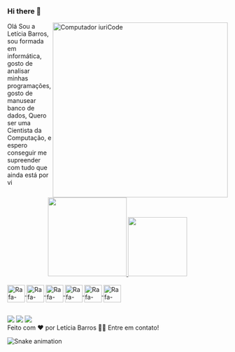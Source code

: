 ### Hi there 👋

<img src="https://raw.githubusercontent.com/MicaelliMedeiros/micaellimedeiros/master/image/computer-illustration.png" min-width="400px" max-width="400px" width="400px" align="right" alt="Computador iuriCode">

<p align="left"> 
  Olá Sou a Letícia Barros, sou formada em informática, gosto de analisar minhas programações, gosto de manusear banco de dados,
  Quero ser uma Cientista da Computação, e espero conseguir me supreender com tudo que ainda está por vi
</p>


<div align="center">
  <a href="https://github.com/letbarros2">
  <img height="180em" src="https://github-readme-stats.vercel.app/api?username=letbarros2&show_icons=true&theme=dracula&include_all_commits=true&count_private=true"/>
  <img height="135em" src="https://github-readme-stats.vercel.app/api/top-langs/?username=letbarros2&layout=compact&langs_count=7&theme=dracula"/>

</div>

<div style="display: inline_block"><br>
  
  <img align="center" alt="Rafa-HTML" height="40" width="40" src="https://cdn.jsdelivr.net/gh/devicons/devicon/icons/javascript/javascript-original.svg" />
  <img align="center" alt="Rafa-HTML" height="40" width="40" src="https://cdn.jsdelivr.net/gh/devicons/devicon/icons/java/java-original-wordmark.svg" />        
  <img align="center" alt="Rafa-HTML" height="40" width="40" src="https://cdn.jsdelivr.net/gh/devicons/devicon/icons/css3/css3-original-wordmark.svg" />
  <img align="center" alt="Rafa-HTML" height="40" width="40" src="https://cdn.jsdelivr.net/gh/devicons/devicon/icons/python/python-original-wordmark.svg" />
  <img align="center" alt="Rafa-HTML" height="40" width="40" src="https://cdn.jsdelivr.net/gh/devicons/devicon/icons/html5/html5-original-wordmark.svg" />
  <img align="center" alt="Rafa-HTML" height="40" width="40" src="https://cdn.jsdelivr.net/gh/devicons/devicon/icons/php/php-plain.svg" />
   
<!--   <img align="right" alt="Rafa-pic" height="150" style="border-radius:50px;" src=""> -->
</div>

##

<div> 
  <a href="https://www.instagram.com/letbarros2/" target="_blank"><img src="https://img.shields.io/badge/-Instagram-%23E4405F?style=for-the-badge&logo=instagram&logoColor=white" target="_blank"></a>
  <a href = "mailto:leticiabarros99600512@gmail.com"><img src="https://img.shields.io/badge/-Gmail-%23333?style=for-the-badge&logo=gmail&logoColor=white" target="_blank"></a>
  <a href="https://www.linkedin.com/in/letbarros2/" target="_blank"><img src="https://img.shields.io/badge/-LinkedIn-%230077B5?style=for-the-badge&logo=linkedin&logoColor=white" target="_blank"></a> 
  <BR>
  Feito com ❤️ por Letícia Barros 👋🏽 Entre em contato!

 
  ![Snake animation](https://github.com/letbarros2/letbarros2/blob/output/github-contribution-grid-snake.svg)
 
</div>

